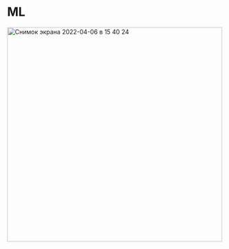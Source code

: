 # ML


<img width="500" alt="Снимок экрана 2022-04-06 в 15 40 24" src="https://user-images.githubusercontent.com/62509420/161977265-5b7e0612-3ce3-4ddf-8099-96f4b832fc1a.png">

